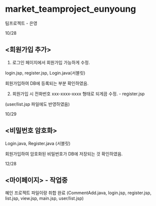 # market_teamproject_eunyoung
팀프로젝트 - 은영

10/28

## <회원가입 추가>

1) 로그인 페이지에서 회원가입 가능하게 수정.

login.jsp, register.jsp, Login.java(서블릿)

회원가입하여 DB에 등록되는 부분 확인하였음.




2) 회원가입 시 전화번호 xxx-xxxx-xxxx 형태로 되게끔 수정. - register.jsp

(user/list.jsp 파일에도 반영하였음)







10/29

## <비밀번호 암호화>

Login.java, Register.java (서블릿)

회원가입하여 암호화된 비밀번호가 DB에 저장되는 것 확인하였음.




12/28

## <마이페이지> - 작업중  

혜인 프로젝트 파일이랑 취합 완료 (CommentAdd.java, login.jsp, register.jsp, list.jsp, view.jsp, main.jsp, user/list.jsp)
